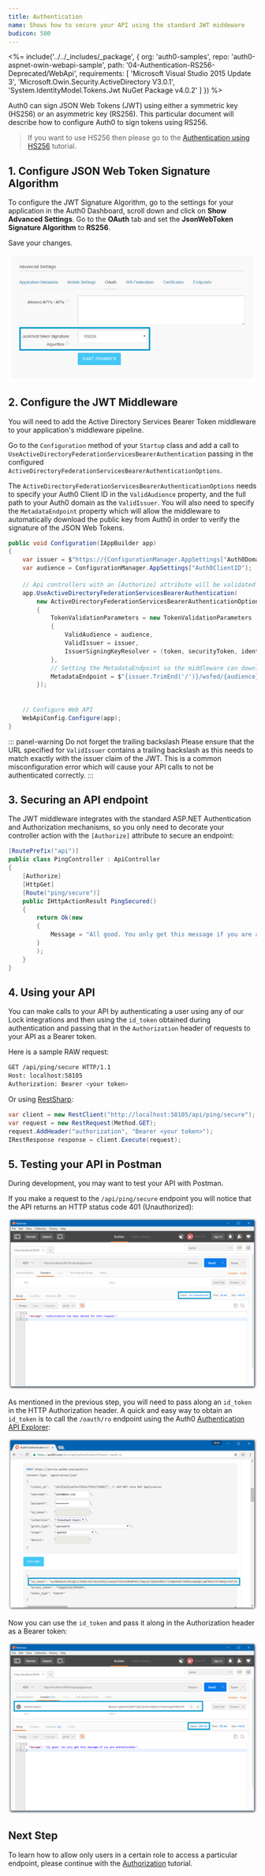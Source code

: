 ```yaml
---
title: Authentication
name: Shows how to secure your API using the standard JWT middeware
budicon: 500
---
```


<%= include('../../_includes/_package', {
  org: 'auth0-samples',
  repo: 'auth0-aspnet-owin-webapi-sample',
  path: '04-Authentication-RS256-Deprecated/WebApi',
  requirements: [
    'Microsoft Visual Studio 2015 Update 3',
    'Microsoft.Owin.Security.ActiveDirectory V3.0.1',
    'System.IdentityModel.Tokens.Jwt NuGet Package v4.0.2'
  ]
}) %>

Auth0 can sign JSON Web Tokens (JWT) using either a symmetric key (HS256) or an asymmetric key (RS256). This particular document will describe how to configure Auth0 to sign tokens using RS256.

> If you want to use HS256 then please go to the [Authentication using HS256](/quickstart/backend/webapi-owin/02-authentication-hs256) tutorial.

## 1. Configure JSON Web Token Signature Algorithm

To configure the JWT Signature Algorithm, go to the settings for your application in the Auth0 Dashboard, scroll down and click on **Show Advanced Settings**. Go to the **OAuth** tab and set the **JsonWebToken Signature Algorithm** to **RS256**.

Save your changes.

![Configure JWT Signature Algorithm as RS256](/media/articles/server-apis/webapi-owin/jwt-signature-rs256.png)

## 2. Configure the JWT Middleware

You will need to add the Active Directory Services Bearer Token middleware to your application's middleware pipeline.

Go to the `Configuration` method of your `Startup` class and add a call to `UseActiveDirectoryFederationServicesBearerAuthentication` passing in the configured `ActiveDirectoryFederationServicesBearerAuthenticationOptions`.

The `ActiveDirectoryFederationServicesBearerAuthenticationOptions` needs to specify your Auth0 Client ID in the `ValidAudience` property, and the full path to your Auth0 domain as the `ValidIssuer`. You will also need to specify the `MetadataEndpoint` property which will allow the middleware to automatically download the public key from Auth0 in order to verify the signature of the JSON Web Tokens.

```csharp
public void Configuration(IAppBuilder app)
{
    var issuer = $"https://{ConfigurationManager.AppSettings["Auth0Domain"]}/";
    var audience = ConfigurationManager.AppSettings["Auth0ClientID"];

    // Api controllers with an [Authorize] attribute will be validated with JWT
    app.UseActiveDirectoryFederationServicesBearerAuthentication(
        new ActiveDirectoryFederationServicesBearerAuthenticationOptions
        {
            TokenValidationParameters = new TokenValidationParameters
            {
                ValidAudience = audience,
                ValidIssuer = issuer,
                IssuerSigningKeyResolver = (token, securityToken, identifier, parameters) => parameters.IssuerSigningTokens.FirstOrDefault()?.SecurityKeys?.FirstOrDefault()
            },
            // Setting the MetadataEndpoint so the middleware can download the RS256 certificate
            MetadataEndpoint = $"{issuer.TrimEnd('/')}/wsfed/{audience}/FederationMetadata/2007-06/FederationMetadata.xml"
        });


    // Configure Web API
    WebApiConfig.Configure(app);
}
```

::: panel-warning Do not forget the trailing backslash
Please ensure that the URL specified for `ValidIssuer` contains a trailing backslash as this needs to match exactly with the issuer claim of the JWT. This is a common misconfiguration error which will cause your API calls to not be authenticated correctly.
:::

## 3. Securing an API endpoint

The JWT middleware integrates with the standard ASP.NET Authentication and Authorization mechanisms, so you only need to decorate your controller action with the `[Authorize]` attribute to secure an endpoint:

```csharp
[RoutePrefix("api")]
public class PingController : ApiController
{
    [Authorize]
    [HttpGet]
    [Route("ping/secure")]
    public IHttpActionResult PingSecured()
    {
        return Ok(new
        {
            Message = "All good. You only get this message if you are authenticated."
        }
        );
    }
}
```

## 4. Using your API

You can make calls to your API by authenticating a user using any of our Lock integrations and then using the `id_token` obtained during authentication and passing that in the `Authorization` header of requests to your API as a Bearer token.

Here is a sample RAW request:

```bash
GET /api/ping/secure HTTP/1.1
Host: localhost:58105
Authorization: Bearer <your token>
```

Or using [RestSharp](http://restsharp.org/):

```csharp
var client = new RestClient("http://localhost:58105/api/ping/secure");
var request = new RestRequest(Method.GET);
request.AddHeader("authorization", "Bearer <your token>");
IRestResponse response = client.Execute(request);
```

## 5. Testing your API in Postman

During development, you may want to test your API with Postman.

If you make a request to the `/api/ping/secure` endpoint you will notice that the API returns an HTTP status code 401 (Unauthorized):

![Unauthorized request in Postman](/media/articles/server-apis/webapi-owin/postman-not-authorized.png)

As mentioned in the previous step, you will need to pass along an `id_token` in the HTTP Authorization header. A quick and easy way to obtain an `id_token` is to call the `/oauth/ro` endpoint using the Auth0 [Authentication API Explorer](/api/authentication/reference#resource-owner):

![Obtain a JWT](/media/articles/server-apis/webapi-owin/request-jwt.png)

Now you can use the `id_token` and pass it along in the Authorization header as a Bearer token:

![Authorized request in Postman](/media/articles/server-apis/webapi-owin/postman-authorized.png)

## Next Step

To learn how to allow only users in a certain role to access a particular endpoint, please continue with the [Authorization](/quickstart/backend/webapi-owin/03-authorization) tutorial.
